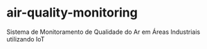 # air-quality-monitoring
Sistema de Monitoramento de Qualidade do Ar em Áreas Industriais utilizando IoT
